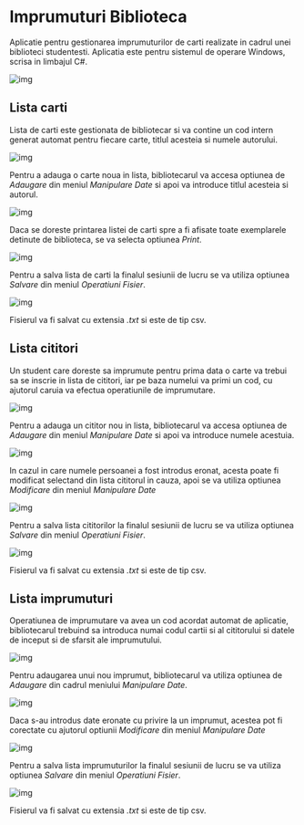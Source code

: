 # Imprumuturi Biblioteca
 
Aplicatie pentru gestionarea imprumuturilor de carti realizate in cadrul unei biblioteci studentesti. Aplicatia este pentru sistemul de operare Windows, scrisa in limbajul C#.

![img](./md_res/home.png)

## Lista carti

Lista de carti este gestionata de bibliotecar si va contine un cod intern generat automat pentru fiecare carte, titlul acesteia si numele autorului.

![img](./md_res/lista_carti_form.png)

Pentru a adauga o carte noua in lista, bibliotecarul va accesa optiunea de *Adaugare* din meniul *Manipulare Date* si apoi va introduce titlul acesteia si autorul.

![img](./md_res/adauga_carte_form.png)

Daca se doreste printarea listei de carti spre a fi afisate toate exemplarele detinute de biblioteca, se va selecta optiunea *Print*.

![img](./md_res/print_form.png)

Pentru a salva lista de carti la finalul sesiunii de lucru se va utiliza optiunea *Salvare* din meniul *Operatiuni Fisier*.

![img](./md_res/carte_salvare.png)

Fisierul va fi salvat cu extensia *.txt* si este de tip csv.
 
## Lista cititori

Un student care doreste sa imprumute pentru prima data o carte va trebui sa se inscrie in lista de cititori, iar pe baza numelui va primi un cod, cu ajutorul caruia va efectua operatiunile de imprumutare.

![img](./md_res/cititori_form.png)

Pentru a adauga un cititor nou in lista, bibliotecarul va accesa optiunea de *Adaugare* din meniul *Manipulare Date* si apoi va introduce numele acestuia.

![img](./md_res/adauga_cititor_form.png)

In cazul in care numele persoanei a fost introdus eronat, acesta poate fi modificat selectand din lista cititorul in cauza, apoi se va utiliza optiunea *Modificare* din meniul *Manipulare Date*

![img](./md_res/modifica_cititor_form.png)

Pentru a salva lista cititorilor la finalul sesiunii de lucru se va utiliza optiunea *Salvare* din meniul *Operatiuni Fisier*.

![img](./md_res/cititori_salvare.png)

Fisierul va fi salvat cu extensia *.txt* si este de tip csv.

## Lista imprumuturi

Operatiunea de imprumutare va avea un cod acordat automat de aplicatie, bibliotecarul trebuind sa introduca numai codul cartii si al cititorului si datele de inceput si de sfarsit ale imprumutului.

![img](./md_res/imprumuturi_form.png)

Pentru adaugarea unui nou imprumut, bibliotecarul va utiliza optiunea de *Adaugare* din cadrul meniului *Manipulare Date*.

![img](./md_res/adauga_imprumut_form.png)

Daca s-au introdus date eronate cu privire la un imprumut, acestea pot fi corectate cu ajutorul optiunii *Modificare* din meniul *Manipulare Date*

![img](./md_res/modifica_imprumut_form.png)

Pentru a salva lista imprumuturilor la finalul sesiunii de lucru se va utiliza optiunea *Salvare* din meniul *Operatiuni Fisier*.

![img](./md_res/imprumuturi_salvare.png)

Fisierul va fi salvat cu extensia *.txt* si este de tip csv.